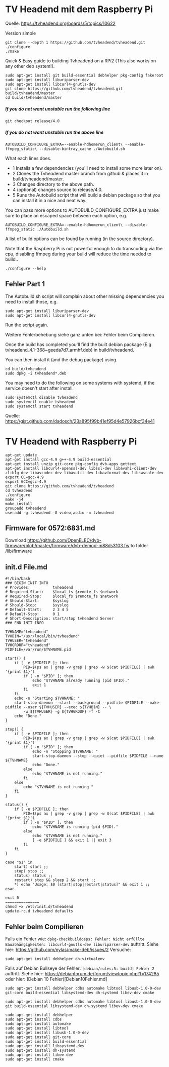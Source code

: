
# TV Headend mit dem Raspberry Pi

Quelle: https://tvheadend.org/boards/5/topics/10622

Version simple
```
git clone --depth 1 https://github.com/tvheadend/tvheadend.git
./configure
./make
```

Quick & Easy guide to building Tvheadend on a RPi2 (This also works on any other deb system!).
```
sudo apt-get install git build-essential debhelper pkg-config fakeroot
sudo apt-get install liburiparser-dev
sudo apt-get install libcurl4-gnutls-dev
git clone https://github.com/tvheadend/tvheadend.git build/tvheadend/master
cd build/tvheadend/master
```
##### If you do not want unstable run the following line #####
```
git checkout release/4.0
```
##### If you do not want unstable run the above line #####
```
AUTOBUILD_CONFIGURE_EXTRA=--enable-hdhomerun_client\ --enable-ffmpeg_static\ --disable-bintray_cache ./Autobuild.sh
```

What each lines does.
* 1 Installs a few dependencies (you'll need to install some more later on).
* 2 Clones the Tvheadend master branch from github & places it in build/tvheadend/master.
* 3 Changes directory to the above path.
* 4 (optional) changes source to release/4.0.
* 5 Runs the Autobuild script that will build a debian package so that you can install it in a nice and neat way.

You can pass more options to AUTOBUILD_CONFIGURE_EXTRA just make sure to place an escaped space between each option, e.g.

```
AUTOBUILD_CONFIGURE_EXTRA=--enable-hdhomerun_client\ --disable-ffmpeg_static ./Autobuild.sh
```

A list of build options can be found by running (in the source directory).

Note that the Raspberry Pi is not powerful enough to do transcoding via the cpu, disabling ffmpeg during your build will reduce the time needed to build..

```
./configure --help
```


## Fehler Part 1
The Autobuild.sh script will complain about other missing dependencies you need to install those, e.g.

```
sudo apt-get install liburiparser-dev
sudo apt-get install libcurl4-gnutls-dev
```

Run the script again.

Weitere Fehlerbehebung siehe ganz unten bei: Fehler beim Compilieren.


Once the build has completed you'll find the built debian package (E.g tvheadend_4.1-368~geeda7d7_armhf.deb) in build/tvheadend.

You can then install it (and the debug package) using.

```
cd build/tvheadend
sudo dpkg -i tvheadend*.deb
```

You may need to do the following on some systems with systemd, if the service doesn't start after install.

```
sudo systemctl disable tvheadend
sudo systemctl enable tvheadend
sudo systemctl start tvheadend
```






Quelle: https://gist.github.com/dadosch/23a895f99b41ef95d4e57926bcf34e41

# TV Headend with Raspberry Pi
```
apt-get update
apt-get install gcc-4.9 g++-4.9 build-essential
apt-get install unzip git-core pkg-config dvb-apps gettext
apt-get install libcurl4-openssl-dev libssl-dev libavahi-client-dev zlib1g-dev libavcodec-dev libavutil-dev libavformat-dev libswscale-dev
export CC=gcc-4.9
export GCC=gcc-4.9
git clone https://github.com/tvheadend/tvheadend
cd tvheadend
./configure
make -j4
make install
groupadd tvheadend
useradd -g tvheadend -G video,audio -m tvheadend
```

## Firmware for 0572:6831.md

Download https://github.com/OpenELEC/dvb-firmware/blob/master/firmware/dvb-demod-m88ds3103.fw to folder /lib/firmware

## init.d File.md

```
#!/bin/bash
### BEGIN INIT INFO
# Provides:          tvheadend
# Required-Start:    $local_fs $remote_fs $network
# Required-Stop:     $local_fs $remote_fs $network
# Should-Start:      $syslog
# Should-Stop:       $syslog
# Default-Start:     2 3 4 5
# Default-Stop:      0 1
# Short-Description: start/stop tvheadend Server
### END INIT INFO

TVHNAME="tvheadend"
TVHBIN="/usr/local/bin/tvheadend"
TVHUSER="tvheadend"
TVHGROUP="tvheadend"
PIDFILE=/var/run/$TVHNAME.pid

start() {
    if [ -e $PIDFILE ]; then
        PID=$(ps ax | grep -v grep | grep -w $(cat $PIDFILE) | awk '{print $1}')
        if [ -n "$PID" ]; then
            echo "$TVHNAME already running (pid $PID)."
            exit 1
        fi
    fi
    echo -n "Starting $TVHNAME: "
    start-stop-daemon --start --background --pidfile $PIDFILE --make-pidfile --user ${TVHUSER} --exec ${TVHBIN} -- \
        -u ${TVHUSER} -g ${TVHGROUP} -f -C
    echo "Done."
}

stop() {
    if [ -e $PIDFILE ]; then
        PID=$(ps ax | grep -v grep | grep -w $(cat $PIDFILE) | awk '{print $1}')
        if [ -n "$PID" ]; then
            echo -n "Stopping $TVHNAME: "
            start-stop-daemon --stop --quiet --pidfile $PIDFILE --name ${TVHNAME}
            echo "Done."
        else
            echo "$TVHNAME is not running."
        fi
    else
        echo "$TVHNAME is not running."
    fi
}

status() {
    if [ -e $PIDFILE ]; then
        PID=$(ps ax | grep -v grep | grep -w $(cat $PIDFILE) | awk '{print $1}')
        if [ -n "$PID" ]; then
            echo "$TVHNAME is running (pid $PID)."
        else
            echo "$TVHNAME is not running."
            [ -e $PIDFILE ] && exit 1 || exit 3
        fi
    fi
}

case "$1" in
    start) start ;;
    stop) stop ;;
    status) status ;;
    restart) stop && sleep 2 && start ;;
    *) echo "Usage: $0 [start|stop|restart|status]" && exit 1 ;;
esac

exit 0
===============
chmod +x /etc/init.d/tvheadend
update-rc.d tvheadend defaults
```



## Fehler beim Compilieren

Falls ein Fehler wie: `dpkg-checkbuilddeps: Fehler: Nicht erfüllte Bauabhängigkeiten: libcurl4-gnutls-dev liburiparser-dev`
auftritt. Siehe hier: https://github.com/nylas/make-deb/issues/2
Versuche: 
```
sudo apt-get install debhelper dh-virtualenv
```


Falls auf Debian Bullseye der Fehler: `[debian/rules:5: build] Fehler 2`
auftritt. Siehe hier: https://debianforum.de/forum/viewtopic.php?t=174285 oder hier: (Debian 10 Fehler)[Debian10Fehler.md]


```
sudo apt-get install debhelper cdbs automake libtool libusb-1.0-0-dev git-core build-essential libsystemd-dev dh-systemd libev-dev cmake
```

```
sudo apt-get install debhelper cdbs automake libtool libusb-1.0-0-dev git build-essential libsystemd-dev dh-systemd libev-dev cmake
```

```
sudo apt-get install debhelper 
sudo apt-get install cdbs 
sudo apt-get install automake 
sudo apt-get install libtool 
sudo apt-get install libusb-1.0-0-dev 
sudo apt-get install git-core 
sudo apt-get install build-essential 
sudo apt-get install libsystemd-dev 
sudo apt-get install dh-systemd 
sudo apt-get install libev-dev 
sudo apt-get install cmake
```

